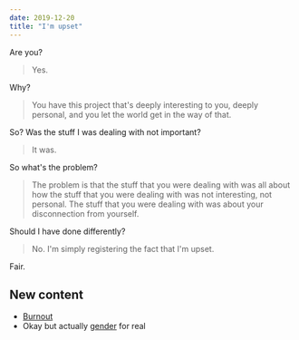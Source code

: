 ```yaml
---
date: 2019-12-20
title: "I'm upset"
---
```


Are you?

> Yes.

Why?

> You have this project that's deeply interesting to you, deeply personal, and you let the world get in the way of that.

So? Was the stuff I was dealing with not important?

> It was.

So what's the problem?

> The problem is that the stuff that you were dealing with was all about how the stuff that you were dealing with was not interesting, not personal. The stuff that you were dealing with was about your disconnection from yourself.

Should I have done differently?

> No. I'm simply registering the fact that I'm upset.

Fair.

## New content

* [Burnout](/burnout)
* Okay but actually [gender](/gender) for real
